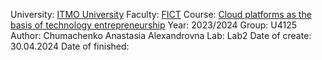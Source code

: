 University: [ITMO University](https://itmo.ru/ru/)
Faculty: [FICT](https://ftmi.itmo.ru/)
Course: [Cloud platforms as the basis of technology entrepreneurship](https://itmo-ict-faculty.github.io/cloud-platforms-as-the-basis-of-technology-entrepreneurship/) 
Year: 2023/2024
Group: U4125
Author: Chumachenko Anastasia Alexandrovna
Lab: Lab2
Date of create: 30.04.2024
Date of finished:
